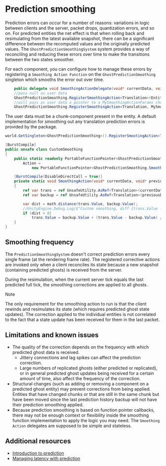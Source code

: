 # Prediction smoothing

Prediction errors can occur for a number of reasons: variations in logic between clients and the server, packet drops, quantization errors, and so on. For predicted entities the net effect is that when rolling back and resimulating from the latest available snapshot, there can be a significant difference between the recomputed values and the originally predicted values. The `GhostPredictionSmoothingSystem` system provides a way of reconciling and reducing these errors over time to make the transitions between the two states smoother.

For each component, you can configure how to manage these errors by registering a `Smoothing Action Function` on the `GhostPredictionSmoothing` singleton which smooths the error out over time.

```c#
    public delegate void SmoothingActionDelegate(void* currentData, void* previousData, void* userData);
    //pass null as user data
    GhostPredictionSmoothing.RegisterSmoothingAction<Translation>(EntityManager, MySmoothingAction);
    //will pass as user data a pointer to a MySmoothingActionParams chunk component
    GhostPredictionSmoothing.RegisterSmoothingAction<Translation, MySmoothingActionParams>(EntityManager, DefaultTranslateSmoothingAction.Action);
```
The user data must be a chunk-component present in the entity. A default implementation for smoothing out any translation prediction errors is provided by the package.

```c#
world.GetSingleton<GhostPredictionSmoothing>().RegisterSmootingAction<Translation>(EntityManager, CustomSmoothing.Action);

[BurstCompile]
public unsafe class CustomSmoothing
{
    public static readonly PortableFunctionPointer<GhostPredictionSmoothing.SmoothingActionDelegate>
        Action =
            new PortableFunctionPointer<GhostPredictionSmoothing.SmoothingActionDelegate>(SmoothingAction);

    [BurstCompile(DisableDirectCall = true)]
    private static void SmoothingAction(void* currentData, void* previousData, void* userData)
    {
        ref var trans = ref UnsafeUtility.AsRef<Translation>(currentData);
        ref var backup = ref UnsafeUtility.AsRef<Translation>(previousData);

        var dist = math.distance(trans.Value, backup.Value);
        //UnityEngine.Debug.Log($"Custom smoothing, diff {trans.Value - backup.Value}, dist {dist}");
        if (dist > 0)
            trans.Value = backup.Value + (trans.Value - backup.Value) / dist;
    }
}
```

## Smoothing frequency

The `PredictionSmoothingSystem` doesn't correct prediction errors every single frame (at the rendering frame rate). The registered corrective actions are invoked only when a client reconciles its state because a new snapshot (containing predicted ghosts) is received from the server.

During the resimulation, when the current server tick equals the last predicted full tick, the smoothing corrections
are applied to all ghosts.

> [!NOTE]
> The only requirement for the smoothing action to run is that the client rewinds and resimulates its state
> (which requires predicted ghost state updates). The correction applied to the individual entities is not correlated to the
> fact that a state update has been received for them in the last packet.

##  Limitations and known issues

* The quality of the correction depends on the frequency with which predicted ghost data is received.
   * Jittery connections and lag spikes can affect the prediction correction.
   * Large numbers of replicated ghosts (either predicted or replicated), or in general predicted ghost updates being received for a certain amount of time, also affect the frequency of the correction.
* Structural changes (such as adding or removing a component on a predicted ghost entity) may prevent corrections from being applied. Entities that have changed chunks or that are still in the same chunk but have been moved since the last prediction history backup will not have their prediction smoothing applied.
* Because prediction smoothing is based on function pointer callbacks, there may not be enough context or flexibility inside the smoothing function implementation to apply the logic you may need. The `Smoothing Action` delegates are supposed to be simple and stateless.

## Additional resources

* [Introduction to prediction](intro-to-prediction.md)
* [Managing latency with prediction](prediction-n4e.md)
